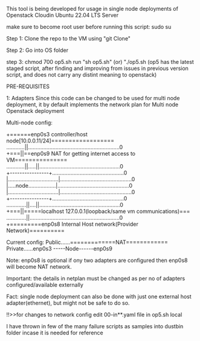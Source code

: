 This tool is being developed for usage in single node deployments of Openstack Cloudin Ubuntu 22.04 LTS Server

make sure to become root user before running this script:
sudo su

Step 1:
Clone the repo to the VM using "git Clone"

Step 2:
Go into OS folder

step 3:
chmod 700 op5.sh
run "sh op5.sh" (or) "./op5.sh
(op5 has the latest staged script, after finding and improving from issues in previous version script, and does not carry any distint meaning to openstack)

PRE-REQUISITES

1: Adapters
Since this code can be changed to be used for multi node deployment, it by default implements the network plan for Multi node Openstack deployment

Multi-node config:


+======enp0s3 controller/host node[10.0.0.11/24]==================    <br>
............||............................................................0    <br>
+===||==enp0s9 NAT for getting internet access to VM===============    <br>
............||.....||.....................................................0    <br>
+----------------+...............................................0    <br>
|.................................|...............................................0    <br>
|.....node..................|...............................................0    <br>
|.................................|...............................................0    <br>
+----------------+...............................................0    <br>
.............||....||.....................................................0    <br>
+===||=====localhost 127.0.0.1(loopback/same vm communications)===    <br>
.............||...........................................................0    <br>
+=========enp0s8 Internal Host network(Provider Network)==========    <br>

Current config:
Public......=============NAT============    <br>
Private......enp0s3 -----Node------enp0s9    <br>


Note: enp0s8 is optional if ony two adapters are configured then enp0s8 will become NAT network.

Important: the details in netplan must be changed as per no of adapters configured/available externally

Fact: single node deployment can also be done with just one external host adapter(ethernet), but might not be safe to do so.


!!>>for changes to network config edit 00-in**.yaml file in op5.sh local

I have thrown in few of the many failure scripts as samples into dustbin folder incase it is needed for reference
